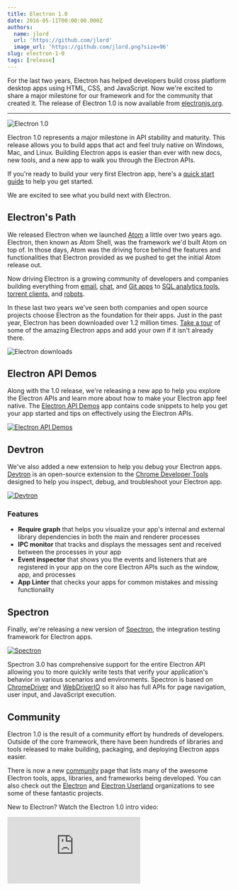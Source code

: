 ```yaml
---
title: Electron 1.0
date: 2016-05-11T00:00:00.000Z
authors:
  name: jlord
  url: 'https://github.com/jlord'
  image_url: 'https://github.com/jlord.png?size=96'
slug: electron-1-0
tags: [release]
---
```


For the last two years, Electron has helped developers build cross platform
desktop apps using HTML, CSS, and JavaScript. Now we're excited to share a major
milestone for our framework and for the community that created it. The release
of Electron 1.0 is now available from [electronjs.org][electronjs.org].

<!-- truncate -->

---

![Electron 1.0](https://cloud.githubusercontent.com/assets/378023/15007352/315f5eea-1213-11e6-984e-21f5dab31267.png)

Electron 1.0 represents a major milestone in API stability and maturity. This
release allows you to build apps that act and feel truly native on Windows,
Mac, and Linux. Building Electron apps is easier than ever with new docs,
new tools, and a new app to walk you through the Electron APIs.

If you're ready to build your very first Electron app, here's a [quick start guide][quick-start]
to help you get started.

We are excited to see what you build next with Electron.

## Electron's Path

We released Electron when we launched [Atom][atom] a little over two years ago.
Electron, then known as Atom Shell, was the framework we'd built Atom on top of.
In those days, Atom was the driving force behind the features and functionalities
that Electron provided as we pushed to get the initial Atom release out.

Now driving Electron is a growing community of developers and companies building
everything from [email][nylas], [chat][slack], and [Git apps][gitkraken] to
[SQL analytics tools][wagon], [torrent clients][webtorrent], and [robots][jibo].

In these last two years we've seen both companies and open source projects
choose Electron as the foundation for their apps. Just in the past year, Electron
has been downloaded over 1.2 million times. [Take a tour][apps] of some
of the amazing Electron apps and add your own if it isn't already there.

![Electron downloads](https://cloud.githubusercontent.com/assets/378023/15037731/af7e87e0-12d8-11e6-94e2-117c360d0ac9.png)

## Electron API Demos

Along with the 1.0 release, we're releasing a new app to help you explore the
Electron APIs and learn more about how to make your Electron app feel native.
The [Electron API Demos][electron-api-demos] app contains code snippets to help
you get your app started and tips on effectively using the Electron APIs.

[![Electron API Demos](https://cloud.githubusercontent.com/assets/378023/15138216/590acba4-16c9-11e6-863c-bdb0d3ef3eaa.png)][electron-api-demos]

## Devtron

We've also added a new extension to help you debug your Electron
apps. [Devtron][devtron] is an open-source extension to the [Chrome Developer Tools][devtools]
designed to help you inspect, debug, and troubleshoot your Electron app.

[![Devtron](https://cloud.githubusercontent.com/assets/378023/15138217/590c8b06-16c9-11e6-8af6-ef96299e85bc.png)][devtron]

### Features

- **Require graph** that helps you visualize your app's internal and external
  library dependencies in both the main and renderer processes
- **IPC monitor** that tracks and displays the messages sent and received
  between the processes in your app
- **Event inspector** that shows you the events and listeners that are registered
  in your app on the core Electron APIs such as the window, app, and processes
- **App Linter** that checks your apps for common mistakes and missing
  functionality

## Spectron

Finally, we're releasing a new version of [Spectron][spectron], the integration
testing framework for Electron apps.

[![Spectron](https://cloud.githubusercontent.com/assets/378023/15138218/590d50c2-16c9-11e6-9b54-2d73729fe189.png)][spectron]

Spectron 3.0 has comprehensive support for the entire Electron API allowing you
to more quickly write tests that verify your application's behavior in various
scenarios and environments. Spectron is based on [ChromeDriver][chromedriver]
and [WebDriverIO][webdriver] so it also has full APIs for page navigation, user
input, and JavaScript execution.

## Community

Electron 1.0 is the result of a community effort by hundreds of developers.
Outside of the core framework, there have been hundreds of libraries and tools
released to make building, packaging, and deploying Electron apps easier.

There is now a new [community][community] page that lists many of the awesome
Electron tools, apps, libraries, and frameworks being developed. You can also
check out the [Electron][electron-org] and [Electron Userland][electron-userland]
organizations to see some of these fantastic projects.

New to Electron? Watch the Electron 1.0 intro video:

<div className="video"><iframe src="https://www.youtube.com/embed/8YP_nOCO-4Q?rel=0" frameBorder="0" allowFullScreen></iframe></div>

[apps]: https://electronjs.org/apps
[atom]: https://atom.io
[chromedriver]: https://sites.google.com/a/chromium.org/chromedriver
[community]: https://electronjs.org/community
[devtools]: https://developer.chrome.com/devtools
[devtron]: https://electronjs.org/devtron
[electronjs.org]: https://electronjs.org
[electron-api-demos]: https://github.com/electron/electron-api-demos
[electron-org]: https://github.com/electron
[electron-userland]: https://github.com/electron-userland
[gitkraken]: https://www.gitkraken.com
[jibo]: https://www.jibo.com
[nylas]: https://nylas.com
[quick-start]: https://electronjs.org/docs/tutorial/quick-start
[slack]: https://slack.com
[spectron]: https://electronjs.org/spectron
[wagon]: https://www.wagonhq.com
[webtorrent]: https://webtorrent.io/desktop
[webdriver]: http://webdriver.io
